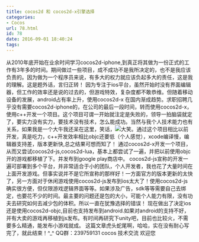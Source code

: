 ```yaml
---
title: cocos2d 和 cocos2d-x引擎选择
categories:
- Cocos
url: 78.html
id: 78
date: 2016-09-01 18:40:24
tags:
---
```


从2010年底开始在业余时间学习cocos2d-iphone,到真正将其做为一份正式的工作有3年多的时间。期间做过一些项目，成不成功不是我所决定的，也不是我应该负责的。因为做为一个程序员来说，有多大的权力就应该负起多大的责任，这是我的理解。这是题外话，言归正转！ 因为专注于ios平台，虽然开始时没有界面编辑器，但工作的效率还是说的过去的，但游戏特效，复杂度都不敢恭维。但随着移动设备的发展，android占有率上升，使用cocos2d-x 在国内渐成趋势。求职招聘几乎没有需要cocos2d-iphone的，在公司的最后一段时间，转而使用cocos2d-x，使用c++开发一个项目。这个项目可谓一开始就注定是失败的，领导一拍脑袋就定了，要实力没有实力，要技术没有技术，怎么能成功。当然与我个人技术能力也有关系，如果我是一个大牛我还呆在这里，笑话，![大笑](http://static.blog.csdn.net/xheditor/xheditor_emot/default/laugh.gif)。通过这个项目相比以前开发，真是吃力，c++开发效率相比objc还要低（个人感觉），xcode编译慢，编辑器支持差，版本更新快,总之结果可想而知了！ 通过cocos2d-x开发一个项目，从而又尝试cocos2d-js,cocos2d-lua，基本上都尝试了一遍，并把以前使用objc开的游戏都移植了下。并发布到google play商店中。 cocos2d-js宣称的开发一遍可部署到多个平台，并非常适合于小的团队，个人开发者，我也花了大量时间在上面开发游戏。但事实说并不是它所宣称的那样好！一方面官方的版本更新的太快了，另一方面对于休闲游戏使用cocos2d-js发布到ios太大了！使用cocos2d-js确实很方便，但仅限游戏逻辑界面等等。如果涉及广告，sdk等等需要自己去绑定，也要花不少的时间。最主要的问题还是包的大小，可能个人能力有限，没有功夫去研究如何去减少包的体积。所以一直在犹豫选择的错误！ 现在做出了决定ios还是使用cocos2d-objc,目前也支持发布到android.如果对android的支持不好，并有大卖的游戏再移植到js发布。有时间再研究下unity吧，目前也比较火，不需要多么精通，能发布小游戏就成。 这篇文章虎头蛇尾啊，哈哈，实在没有耐心写完了，就此结束！^_^ QQ群：239759131 cocos 技术交流 欢迎您